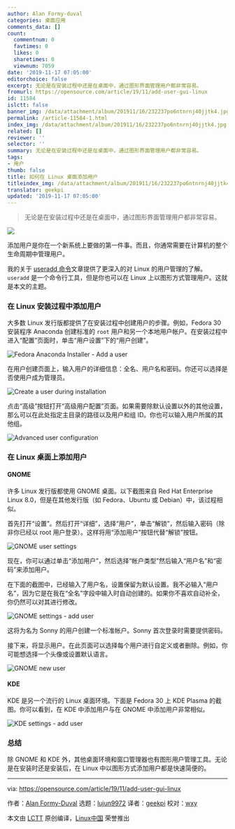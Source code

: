 ```yaml
---
author: Alan Formy-duval
categories: 桌面应用
comments_data: []
count:
  commentnum: 0
  favtimes: 0
  likes: 0
  sharetimes: 0
  viewnum: 7059
date: '2019-11-17 07:05:00'
editorchoice: false
excerpt: 无论是在安装过程中还是在桌面中，通过图形界面管理用户都非常容易。
fromurl: https://opensource.com/article/19/11/add-user-gui-linux
id: 11584
islctt: false
banner_img: /data/attachment/album/201911/16/232237po6ntnrnj40jjtk4.jpg
permalink: /article-11584-1.html
index_img: /data/attachment/album/201911/16/232237po6ntnrnj40jjtk4.jpg
related: []
reviewer: ''
selector: ''
summary: 无论是在安装过程中还是在桌面中，通过图形界面管理用户都非常容易。
tags:
- 用户
thumb: false
title: 如何在 Linux 桌面添加用户
titleindex_img: /data/attachment/album/201911/16/232237po6ntnrnj40jjtk4.jpg
translator: geekpi
updated: '2019-11-17 07:05:00'
---
```



> 
> 无论是在安装过程中还是在桌面中，通过图形界面管理用户都非常容易。
> 
> 
> 


![](/data/attachment/album/201911/16/232237po6ntnrnj40jjtk4.jpg)


添加用户是你在一个新系统上要做的第一件事。而且，你通常需要在计算机的整个生命周期中管理用户。


我的关于 [useradd 命令](https://opensource.com/article/19/10/linux-useradd-command)文章提供了更深入的对 Linux 的用户管理的了解。`useradd` 是一个命令行工具，但是你也可以在 Linux 上以图形方式管理用户。这就是本文的主题。


### 在 Linux 安装过程中添加用户


大多数 Linux 发行版都提供了在安装过程中创建用户的步骤。例如，Fedora 30 安装程序 Anaconda 创建标准的 `root` 用户和另一个本地用户帐户。在安装过程中进入“配置”页面时，单击“用户设置”下的“用户创建”。


![Fedora Anaconda Installer - Add a user](/data/attachment/album/201911/16/232336uau0bmaggjngbmne.png "Fedora Anaconda Installer - Add a user")


在用户创建页面上，输入用户的详细信息：全名、用户名和密码。你还可以选择是否使用户成为管理员。


![Create a user during installation](/data/attachment/album/201911/16/232349lry0z80y1y4zqna1.png "Create a user during installation")


点击“高级”按钮打开“高级用户配置”页面。如果需要除默认设置以外的其他设置，那么可以在此处指定主目录的路径以及用户和组 ID。你也可以输入用户所属的其他组。


![Advanced user configuration](/data/attachment/album/201911/16/232412kq2ypbygqzytsstq.png "Advanced user configuration")


### 在 Linux 桌面上添加用户


#### GNOME


许多 Linux 发行版都使用 GNOME 桌面。以下截图来自 Red Hat Enterprise Linux 8.0，但是在其他发行版（如 Fedora、Ubuntu 或 Debian）中，该过程相似。


首先打开“设置”。然后打开“详细”，选择“用户”，单击“解锁”，然后输入密码（除非你已经以 root 用户登录）。这样将用“添加用户”按钮代替“解锁”按钮。


![GNOME user settings](/data/attachment/album/201911/16/232418ygjm2x1hxh3h318h.png "GNOME user settings")


现在，你可以通过单击“添加用户”，然后选择“帐户类型”然后输入“用户名”和“密码”来添加用户。


在下面的截图中，已经输入了用户名，设置保留为默认设置。我不必输入“用户名”，因为它是在我在“全名”字段中输入时自动创建的。如果你不喜欢自动补全，你仍然可以对其进行修改。


![GNOME settings - add user](/data/attachment/album/201911/16/232429v23c019992vvn0nz.png "GNOME settings - add user")


这将为名为 Sonny 的用户创建一个标准帐户。Sonny 首次登录时需要提供密码。


接下来，将显示用户。在此页面可以选择每个用户进行自定义或者删除。例如，你可能想选择一个头像或设置默认语言。


![GNOME new user](/data/attachment/album/201911/16/232445b49wfffvooffdo79.png "GNOME new user")


#### KDE


KDE 是另一个流行的 Linux 桌面环境。下面是 Fedora 30 上 KDE Plasma 的截图。你可以看到，在 KDE 中添加用户与在 GNOME 中添加用户非常相似。


![KDE settings - add user](/data/attachment/album/201911/16/232521vg5vv551nqvqcg5c.png "KDE settings - add user")


### 总结


除 GNOME 和 KDE 外，其他桌面环境和窗口管理器也有图形用户管理工具。无论是在安装时还是安装后，在 Linux 中以图形方式添加用户都是快速简便的。




---


via: <https://opensource.com/article/19/11/add-user-gui-linux>


作者：[Alan Formy-Duval](https://opensource.com/users/alanfdoss) 选题：[lujun9972](https://github.com/lujun9972) 译者：[geekpi](https://github.com/geekpi) 校对：[wxy](https://github.com/wxy)


本文由 [LCTT](https://github.com/LCTT/TranslateProject) 原创编译，[Linux中国](https://linux.cn/) 荣誉推出